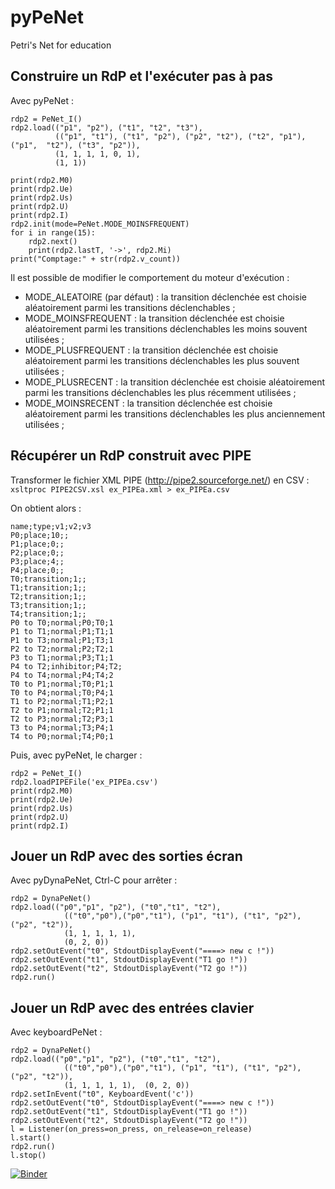 # pyPeNet
Petri's Net for education 

## Construire un RdP et l'exécuter pas à pas

Avec pyPeNet :
```
rdp2 = PeNet_I()
rdp2.load(("p1", "p2"), ("t1", "t2", "t3"), 
          (("p1", "t1"), ("t1", "p2"), ("p2", "t2"), ("t2", "p1"), ("p1",  "t2"), ("t3", "p2")),
          (1, 1, 1, 1, 0, 1),
          (1, 1))

print(rdp2.M0)
print(rdp2.Ue)
print(rdp2.Us)
print(rdp2.U)
print(rdp2.I)
rdp2.init(mode=PeNet.MODE_MOINSFREQUENT)
for i in range(15):
    rdp2.next()
    print(rdp2.lastT, '->', rdp2.Mi)
print("Comptage:" + str(rdp2.v_count))
```

Il est possible de modifier le comportement du moteur d'exécution :
- MODE_ALEATOIRE (par défaut) : la transition déclenchée est choisie aléatoirement parmi les transitions déclenchables ;
- MODE_MOINSFREQUENT : la transition déclenchée est choisie aléatoirement parmi les transitions déclenchables les moins souvent utilisées ;
- MODE_PLUSFREQUENT : la transition déclenchée est choisie aléatoirement parmi les transitions déclenchables les plus souvent utilisées ;
- MODE_PLUSRECENT : la transition déclenchée est choisie aléatoirement parmi les transitions déclenchables les plus récemment utilisées ;
- MODE_MOINSRECENT : la transition déclenchée est choisie aléatoirement parmi les transitions déclenchables les plus anciennement utilisées ;

## Récupérer un RdP construit avec PIPE 

Transformer le fichier XML PIPE (http://pipe2.sourceforge.net/) en CSV :
``
xsltproc PIPE2CSV.xsl ex_PIPEa.xml > ex_PIPEa.csv
``

On obtient alors :
```
name;type;v1;v2;v3
P0;place;10;;
P1;place;0;;
P2;place;0;;
P3;place;4;;
P4;place;0;;
T0;transition;1;;
T1;transition;1;;
T2;transition;1;;
T3;transition;1;;
T4;transition;1;;
P0 to T0;normal;P0;T0;1
P1 to T1;normal;P1;T1;1
P1 to T3;normal;P1;T3;1
P2 to T2;normal;P2;T2;1
P3 to T1;normal;P3;T1;1
P4 to T2;inhibitor;P4;T2;
P4 to T4;normal;P4;T4;2
T0 to P1;normal;T0;P1;1
T0 to P4;normal;T0;P4;1
T1 to P2;normal;T1;P2;1
T2 to P1;normal;T2;P1;1
T2 to P3;normal;T2;P3;1
T3 to P4;normal;T3;P4;1
T4 to P0;normal;T4;P0;1
```



Puis, avec pyPeNet, le charger :
```
rdp2 = PeNet_I()
rdp2.loadPIPEFile('ex_PIPEa.csv')
print(rdp2.M0)
print(rdp2.Ue)
print(rdp2.Us)
print(rdp2.U)
print(rdp2.I)
```

## Jouer un RdP avec des sorties écran

Avec pyDynaPeNet, Ctrl-C pour arrêter :
```
rdp2 = DynaPeNet()
rdp2.load(("p0","p1", "p2"), ("t0","t1", "t2"), 
            (("t0","p0"),("p0","t1"), ("p1", "t1"), ("t1", "p2"), ("p2", "t2")),
            (1, 1, 1, 1, 1),
            (0, 2, 0))
rdp2.setOutEvent("t0", StdoutDisplayEvent("====> new c !"))
rdp2.setOutEvent("t1", StdoutDisplayEvent("T1 go !"))
rdp2.setOutEvent("t2", StdoutDisplayEvent("T2 go !"))
rdp2.run()
```

## Jouer un RdP avec des entrées clavier

Avec keyboardPeNet :
```
rdp2 = DynaPeNet()
rdp2.load(("p0","p1", "p2"), ("t0","t1", "t2"), 
            (("t0","p0"),("p0","t1"), ("p1", "t1"), ("t1", "p2"), ("p2", "t2")),
            (1, 1, 1, 1, 1),  (0, 2, 0))
rdp2.setInEvent("t0", KeyboardEvent('c'))
rdp2.setOutEvent("t0", StdoutDisplayEvent("====> new c !"))
rdp2.setOutEvent("t1", StdoutDisplayEvent("T1 go !"))
rdp2.setOutEvent("t2", StdoutDisplayEvent("T2 go !"))
l = Listener(on_press=on_press, on_release=on_release)
l.start()
rdp2.run()
l.stop()
```


[![Binder](https://mybinder.org/badge_logo.svg)](https://mybinder.org/v2/gh/edesmontils/pyPeNet.git/master)
